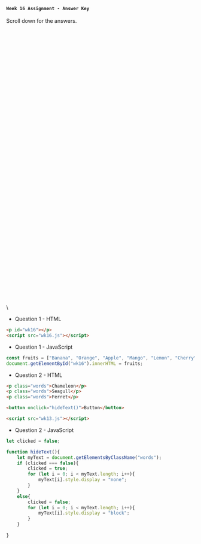 **`Week 16 Assignment - Answer Key`**
\
\
Scroll down for the answers.
\
\
\
\
\
\
\
\
\
\
\
\
\
\
\
\
\
\
\
\
\
\
\
\
\
\
\
\
\
\
\
\
\
\
\
\
\
\
\
\
\
\
\
\
\
\

- Question 1 - HTML
```html
<p id="wk16"></p>
<script src="wk16.js"></script>
```
- Question 1 - JavaScript
```js
const fruits = ["Banana", "Orange", "Apple", "Mango", "Lemon", "Cherry"];
document.getElementById("wk16").innerHTML = fruits;
```

- Question 2 - HTML
```html
<p class="words">Chameleon</p>
<p class="words">Seagull</p>
<p class="words">Ferret</p>

<button onclick="hideText()">Button</button>

<script src="wk13.js"></script>  
```

- Question 2 - JavaScript
```js
let clicked = false;

function hideText(){
    let myText = document.getElementsByClassName("words");
    if (clicked === false){
        clicked = true;
        for (let i = 0; i < myText.length; i++){
            myText[i].style.display = "none";
        }
    }
    else{
        clicked = false;
        for (let i = 0; i < myText.length; i++){
            myText[i].style.display = "block"; 
        }
    }
    
}
```
